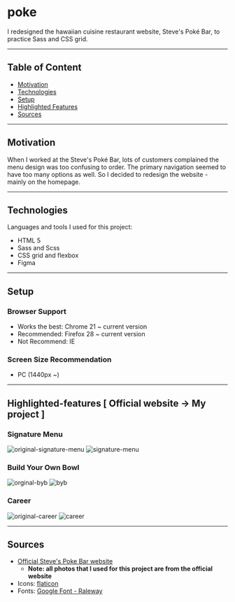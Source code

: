 # poke

I redesigned the hawaiian cuisine restaurant website, Steve's Poké Bar, to practice Sass and CSS grid.

---

## Table of Content
- [Motivation](https://github.com/jjungmincho/poke#motivation)
- [Technologies](https://github.com/jjungmincho/poke#technologies)
- [Setup](https://github.com/jjungmincho/poke#setup)
- [Highlighted Features](https://github.com/jjungmincho/poke#hilighted-features)
- [Sources](https://github.com/jjungmincho/poke#sources)

---

## Motivation
When I worked at the Steve's Poké Bar, lots of customers complained the menu design was too confusing to order. The primary navigation seemed to have too many options as well. So I decided to redesign the website - mainly on the homepage.

---

## Technologies
Languages and tools I used for this project:
- HTML 5
- Sass and Scss
- CSS grid and flexbox
- Figma

---

## Setup
### Browser Support
- Works the best: Chrome 21 ~ current version
- Recommended: Firefox 28 ~ current version
- Not Recommend: IE

### Screen Size Recommendation
- PC (1440px ~)

---

## Highlighted-features [ Official website -> My project ]
### Signature Menu
![original-signature-menu](https://user-images.githubusercontent.com/40417828/103491426-afa47f00-4dd8-11eb-80e8-c1747d973d73.png)
![signature-menu](https://user-images.githubusercontent.com/40417828/103491429-b0d5ac00-4dd8-11eb-904c-27f1ce0d0793.png)

### Build Your Own Bowl
![orginal-byb](https://user-images.githubusercontent.com/40417828/103491454-debaf080-4dd8-11eb-92fc-367244bb7387.png)
![byb](https://user-images.githubusercontent.com/40417828/103491457-e084b400-4dd8-11eb-9908-dfbb8c42622a.png)

### Career
![original-career](https://user-images.githubusercontent.com/40417828/103491526-64d73700-4dd9-11eb-916e-048f1a32ffa7.png)
![career](https://user-images.githubusercontent.com/40417828/103491527-656fcd80-4dd9-11eb-87c1-e741bf929e42.png)


--- 

## Sources
- [Official Steve's Poke Bar website](https://www.stevespokebar.ca/) 
    - **Note: all photos that I used for this project are from the official website**
- Icons: [flaticon](https://www.flaticon.com/)
- Fonts: [Google Font - Raleway](https://fonts.google.com/specimen/Raleway?query=rale)